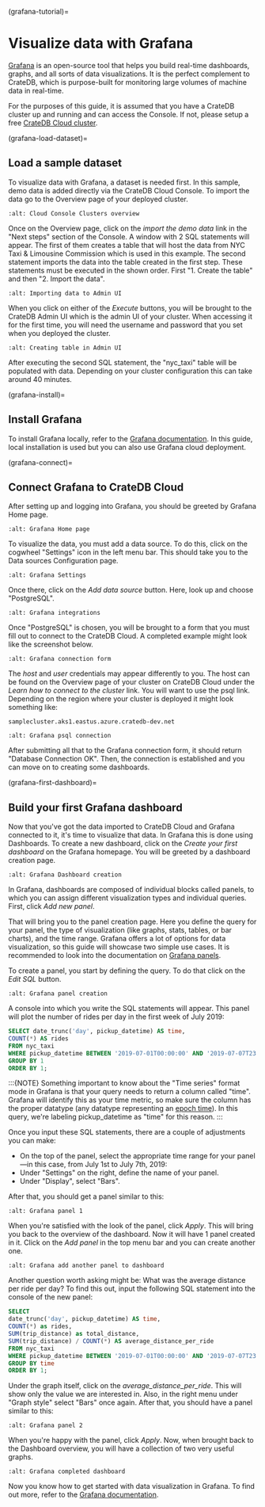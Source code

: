 (grafana-tutorial)=

# Visualize data with Grafana

[Grafana] is an open-source tool that helps you build real-time dashboards,
graphs, and all sorts of data visualizations. It is the perfect complement
to CrateDB, which is purpose-built for monitoring large volumes of machine
data in real-time.

For the purposes of this guide, it is assumed that you
have a CrateDB cluster up and running and can access the Console. If not, please
setup a free [CrateDB Cloud cluster].

(grafana-load-dataset)=

## Load a sample dataset

To visualize data with Grafana, a dataset is needed first. In this sample,
demo data is added directly via the CrateDB Cloud Console. To import the data
go to the Overview page of your deployed cluster.

```{image} /_assets/img/integrations/cloud-cluster-overview.png
:alt: Cloud Console Clusters overview
```

Once on the Overview page, click on the *import the demo data* link in the
"Next steps" section of the Console. A window with 2 SQL statements will
appear. The first of them creates a table that will host the data from NYC
Taxi & Limousine Commission which is used in this example. The second
statement imports the data into the table created in the first step. These
statements must be executed in the shown order. First "1. Create the table"
and then "2. Import the data".

```{image} /_assets/img/integrations/grafana/grafana-import.png
:alt: Importing data to Admin UI
```

When you click on either of the *Execute* buttons, you will be brought to the
CrateDB Admin UI which is the admin UI of your cluster. When accessing it for
the first time, you will need the username and password that you set when you
deployed the cluster.

```{image} /_assets/img/integrations/grafana/grafana-admin-create-table.png
:alt: Creating table in Admin UI
```

After executing the second SQL statement, the "nyc_taxi" table will be
populated with data. Depending on your cluster configuration this can take
around 40 minutes.

(grafana-install)=

## Install Grafana

To install Grafana locally, refer to the [Grafana documentation]. In this
guide, local installation is used but you can also use Grafana cloud
deployment.

(grafana-connect)=

## Connect Grafana to CrateDB Cloud

After setting up and logging into Grafana, you should be greeted by
Grafana Home page.

```{image} /_assets/img/integrations/grafana/grafana-welcome.png
:alt: Grafana Home page
```

To visualize the data, you must add a data source. To do this, click on the
cogwheel "Settings" icon in the left menu bar. This should take you to the
Data sources Configuration page.

```{image} /_assets/img/integrations/grafana/grafana-settings.png
:alt: Grafana Settings
```

Once there, click on the *Add data source* button. Here, look up and choose
"PostgreSQL".

```{image} /_assets/img/integrations/grafana/grafana-search.png
:alt: Grafana integrations
```

Once "PostgreSQL" is chosen, you will be brought to a form that you must fill
out to connect to the CrateDB Cloud. A completed example might look like the
screenshot below.

```{image} /_assets/img/integrations/grafana/grafana-connection.png
:alt: Grafana connection form
```

The *host* and *user* credentials may appear differently to you. The host can
be found on the Overview page of your cluster on CrateDB Cloud under the
*Learn how to connect to the cluster* link. You will want to use the psql
link. Depending on the region where your cluster is deployed it might look
something like:

```text
samplecluster.aks1.eastus.azure.cratedb-dev.net
```

```{image} /_assets/img/integrations/grafana/grafana-psql.png
:alt: Grafana psql connection
```

After submitting all that to the Grafana connection form, it should return
"Database Connection OK". Then, the connection is established and you can move
on to creating some dashboards.

(grafana-first-dashboard)=

## Build your first Grafana dashboard

Now that you've got the data imported to CrateDB Cloud and Grafana connected
to it, it's time to visualize that data. In Grafana this is done using
Dashboards. To create a new dashboard, click on the *Create your first
dashboard* on the Grafana homepage. You will be greeted by a dashboard
creation page.

```{image} /_assets/img/integrations/grafana/grafana-new-dashboard.png
:alt: Grafana Dashboard creation
```

In Grafana, dashboards are composed of individual blocks called panels, to
which you can assign different visualization types and individual queries.
First, click *Add new panel*.

That will bring you to the panel creation page. Here you define the
query for your panel, the type of visualization (like graphs, stats, tables,
or bar charts), and the time range. Grafana offers a lot of options for data
visualization, so this guide will showcase two simple use cases. It is
recommended to look into the documentation on [Grafana panels].

To create a panel, you start by defining the query. To do that click on the
*Edit SQL* button.

```{image} /_assets/img/integrations/grafana/grafana-new-panel.png
:alt: Grafana panel creation
```

A console into which you write the SQL statements will appear. This panel will
plot the number of rides per day in the first week of July 2019:

```sql
SELECT date_trunc('day', pickup_datetime) AS time,
COUNT(*) AS rides
FROM nyc_taxi
WHERE pickup_datetime BETWEEN '2019-07-01T00:00:00' AND '2019-07-07T23:59:59'
GROUP BY 1
ORDER BY 1;
```

:::{NOTE}
Something important to know about the "Time series" format mode in Grafana
is that your query needs to return a column called "time". Grafana will
identify this as your time metric, so make sure the column has the proper
datatype (any datatype representing an [epoch time]). In this query,
we're labeling pickup_datetime as "time" for this reason.
:::

Once you input these SQL statements, there are a couple of adjustments you can
make:

- On the top of the panel, select the appropriate time range for your
  panel—in this case, from July 1st to July 7th, 2019:
- Under "Settings" on the right, define the name of your panel.
- Under "Display", select "Bars".

After that, you should get a panel similar to this:

```{image} /_assets/img/integrations/grafana/grafana-panel1.png
:alt: Grafana panel 1
```

When you're satisfied with the look of the panel, click *Apply*. This will
bring you back to the overview of the dashboard. Now it will have 1 panel
created in it. Click on the *Add panel* in the top menu bar and you can create
another one.

```{image} /_assets/img/integrations/grafana/grafana-add-panel.png
:alt: Grafana add another panel to dashboard
```

Another question worth asking might be: What was the average distance per ride
per day? To find this out, input the following SQL statement into the console
of the new panel:

```sql
SELECT
date_trunc('day', pickup_datetime) AS time,
COUNT(*) as rides,
SUM(trip_distance) as total_distance,
SUM(trip_distance) / COUNT(*) AS average_distance_per_ride
FROM nyc_taxi
WHERE pickup_datetime BETWEEN '2019-07-01T00:00:00' AND '2019-07-07T23:59:59'
GROUP BY time
ORDER BY 1;
```

Under the graph itself, click on the *average_distance_per_ride*. This will
show only the value we are interested in. Also, in the right menu under "Graph
style" select "Bars" once again. After that, you should have a panel similar
to this:

```{image} /_assets/img/integrations/grafana/grafana-panel2.png
:alt: Grafana panel 2
```

When you're happy with the panel, click *Apply*. Now, when brought back to the
Dashboard overview, you will have a collection of two very useful graphs.

```{image} /_assets/img/integrations/grafana/grafana-dashboard-final.png
:alt: Grafana completed dashboard
```

Now you know how to get started with data visualization in Grafana. To find
out more, refer to the [Grafana documentation].

[epoch time]: https://en.wikipedia.org/wiki/Unix_time
[grafana]: https://www.grafana.com/
[grafana documentation]: https://grafana.com/docs/grafana/latest/?pg=oss-graf&plcmt=quick-links
[grafana panels]: https://grafana.com/docs/grafana/latest/panels/
[CrateDB Cloud cluster]: https://console.cratedb.cloud
